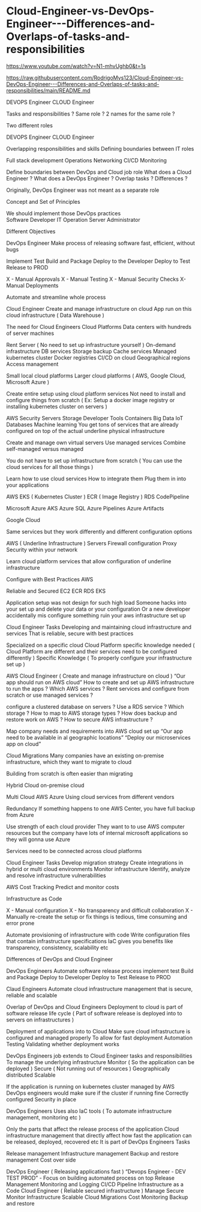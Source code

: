 # Cloud-Engineer-vs-DevOps-Engineer---Differences-and-Overlaps-of-tasks-and-responsibilities

https://www.youtube.com/watch?v=N1-mhvUghb0&t=1s

https://raw.githubusercontent.com/RodrigoMvs123/Cloud-Engineer-vs-DevOps-Engineer---Differences-and-Overlaps-of-tasks-and-responsibilities/main/README.md



DEVOPS Engineer            CLOUD Engineer

Tasks and responsibilities ? 
Same role ? 
2 names for the same role ?


Two different roles 

DEVOPS Engineer             CLOUD Engineer

Overlapping responsibilities and skills 
Defining boundaries between IT roles

Full stack development 
Operations 
Networking 
CI/CD
Monitoring 

Define boundaries between DevOps and Cloud job role
What does a Cloud Engineer ?
What does a DevOps Engineer ?
Overlap tasks ?
Differences ?

Originally, DevOps Engineer was not meant as a separate role

Concept and Set of Principles 

We should implement those DevOps practices  
Software Developer
IT Operation 
Server Administrator 

Different Objectives 

DevOps Engineer 
Make process of releasing software fast, efficient, without bugs

Implement
Test
Build and Package
Deploy to the Developer
Deploy to Test
Release to PROD

X - Manual Approvals 
X - Manual Testing 
X - Manual Security Checks
X- Manual Deployments 

Automate and streamline whole process 

Cloud Engineer 
Create and manage infrastructure on cloud 
App run on this cloud infrastructure ( Data Warehouse )

The need for Cloud Engineers
Cloud Platforms 
Data centers with hundreds of server machines 

Rent Server ( No need to set up infrastructure yourself )
On-demand infrastructure 
DB services 
Storage backup
Cache services 
Managed kubernetes cluster
Docker registries 
CI/CD on cloud 
Geographical regions 
Access management 

Small local cloud platforms 
Larger cloud platforms ( AWS, Google Cloud, Microsoft Azure )   

Create entire setup using cloud platform services
Not need to install and configure things from scratch ( Ex: Setup a docker image registry or installing kubernetes cluster on servers ) 

AWS
Security 
Servers
Storage 
Developer Tools
Containers 
Big Data
IoT
Databases
Machine learning 
You get tons of services that are already configured on top of the actual underline physical infrastructure 

Create and manage own virtual servers
Use managed services
Combine self-managed versus managed

You do not have to set up infrastructure from scratch ( You can use the cloud services for all those things ) 

Learn how to use cloud services 
How to integrate them 
Plug them in into your applications 

AWS
EKS ( Kubernetes Cluster ) 
ECR ( Image Registry )
RDS
CodePipeline 

Microsoft Azure 
AKS
Azure SQL
Azure Pipelines
Azure Artifacts 

Google Cloud

Same services but they work differently and different configuration options 

AWS ( Underline Infrastructure ) 
Servers 
Firewall configuration 
Proxy
Security within your network 

Learn cloud platform services that allow configuration of underline infrastructure 

Configure with Best Practices 
AWS

Reliable and Secured 
EC2
ECR
RDS
EKS

Application setup was not design for such high load
Someone hacks into your set up and delete your data or your configuration 
Or a new developer accidentally mis configure something ruin your aws infrastructure set up

Cloud Engineer Tasks 
Developing and maintaining cloud infrastructure and services 
That is reliable, secure with best practices 

Specialized on a specific cloud 
Cloud Platform specific knowledge needed 
( Cloud Platform are different and their services need to be configured differently )
Specific Knowledge ( To properly configure your infrastructure set up )

AWS Cloud Engineer ( Create and manage infrastructure on cloud )
“Our app should run on AWS cloud”
How to create and set up AWS infrastructure to run the apps ?
Which AWS services ?
Rent services and configure from scratch or use managed services ?

configure a clustered database on servers ?
Use a RDS service ?
Which storage ?
How to map to AWS storage types ? 
How does backup and restore work on AWS ? 
How to secure AWS infrastructure ?

Map company needs and requirements into AWS cloud set up 
“Our app need to be available in al geographic locations”
“Deploy our microservices app on cloud”

Cloud Migrations 
Many companies have an existing on-premise infrastructure, which they want to migrate to cloud 

Building from scratch is often easier than migrating 

Hybrid Cloud 
on-premise 
cloud

Multi Cloud 
AWS
Azure
Using cloud services from different vendors

Redundancy 
If something happens to one AWS Center, you have full backup from Azure

Use strength of each cloud provider 
They want to to use AWS computer resources but the company have lots of internal microsoft applications so they will gonna use Azure

Services need to be connected across cloud platforms 

Cloud Engineer Tasks 
Develop migration strategy 
Create integrations in hybrid or multi cloud environments 
Monitor infrastructure 
Identify, analyze and resolve infrastructure vulnerabilities  

AWS Cost Tracking
Predict and monitor costs  

Infrastructure as Code

X - Manual configuration 
X - No transparency and difficult collaboration 
X - Manually re-create the setup or fix things is tedious, time consuming and error prone

Automate provisioning of infrastructure with code 
Write configuration files that contain infrastructure specifications 
IaC gives you benefits like transparency, consistency, scalability etc

Differences of DevOps and Cloud Engineer 

DevOps Engineers 
Automate software release process 
implement 
test
Build and Package 
Deploy to Developer 
Deploy to Test 
Release to PROD 

Claud Engineers
Automate cloud infrastructure management that is secure, reliable and scalable 

Overlap of DevOps and Cloud Engineers 
Deployment to cloud is part of software release life cycle 
( Part of software release is deployed into to servers on infrastructures )

Deployment of applications into to Cloud 
Make sure cloud infrastructure is configured and managed properly 
To allow for fast deployment 
Automation Testing 
Validating whether deployment works

DevOps Engineers job extends to Cloud Engineer tasks and responsibilities 
To manage the underlying infrastructure 
Monitor ( So the application can be deployed ) 
Secure ( Not running out of resources ) 
Geographically distributed 
Scalable 

If the application is running on kubernetes cluster managed by AWS DevOps engineers would make sure if the cluster if running fine 
Correctly configured 
Security in place 

DevOps Engineers 
Uses also IaC tools ( To automate infrastructure management, monitoring etc ) 

Only the parts that affect the release process of the application 
Cloud infrastructure management that directly affect how fast the application can be released, deployed, recovered etc
It is part of DevOps Engineers Tasks 

Release management 
Infrastructure management 
Backup and restore management 
Cost over side 

DevOps Engineer ( Releasing applications fast ) 
“Devops Engineer - DEV TEST PROD” - Focus on building automated process on top
Release Management
Monitoring and Logging 
CI/CD Pipeline 
Infrastructure as a Code 
Cloud Engineer ( Reliable secured infrastructure )
Manage 
Secure
Monitor
Infrastructure 
Scalable 
Cloud Migrations 
Cost Monitoring 
Backup and restore 



